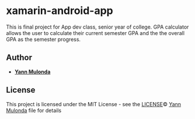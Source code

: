 # xamarin-android-app
This is final project for App dev class, senior year of college. GPA calculator allows the user to calculate their current semester GPA and the the overall GPA as the semester progress.
## Author

* **[Yann Mulonda](https://github.com/YannMjl)**

## License

This project is licensed under the MIT License - see the [LICENSE](LICENSE)© [Yann Mulonda](https://github.com/YannMjl) file for details
